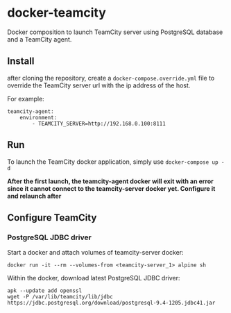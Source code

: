 # docker-teamcity

Docker composition to launch TeamCity server using PostgreSQL database and a TeamCity agent.

## Install

after cloning the repository, create a `docker-compose.override.yml` file to override the TeamCity server url with the ip address of the host.

For example:
```
teamcity-agent:
    environment:
        - TEAMCITY_SERVER=http://192.168.0.100:8111
```

## Run

To launch the TeamCity docker application, simply use `docker-compose up -d`

**After the first launch, the teamcity-agent docker will exit with an error since it cannot connect to the teamcity-server docker yet. Configure it and relaunch after**

## Configure TeamCity
### PostgreSQL JDBC driver

Start a docker and attach volumes of teamcity-server docker:
```
docker run -it --rm --volumes-from <teamcity-server_1> alpine sh
```

Within the docker, download latest PostgreSQL JDBC driver:
```
apk --update add openssl
wget -P /var/lib/teamcity/lib/jdbc https://jdbc.postgresql.org/download/postgresql-9.4-1205.jdbc41.jar
```
